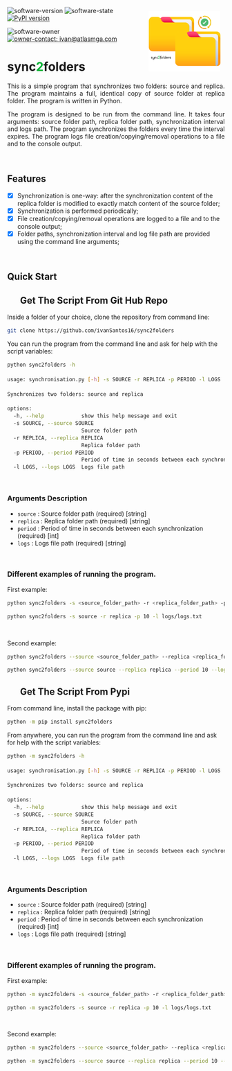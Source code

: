 <a src='https://www.rplumber.io/'><img src='logo.png' align="right" height="138.5" style="margin:10px;" /></a>

![software-version](https://custom-icon-badges.demolab.com/badge/Version-v1.0.1-gray.svg?labelColor=informational&logo=stack) 
![software-state](https://custom-icon-badges.demolab.com/badge/Status%20-Under%20Development-gray.svg?labelColor=informational&logo=gear) 
[![PyPI version](https://badge.fury.io/py/sync2folders.svg)](https://badge.fury.io/py/sync2folders)

![software-owner](https://custom-icon-badges.demolab.com/badge/Owner%20-Ivan%20Santos-gray.svg?labelColor=informational&logo=person)
<a href="mailto:ivan@atlasmga.com" rel="nofollow">![owner-contact: ivan@atlasmga.com](https://custom-icon-badges.demolab.com/badge/Contact%20-ivan@atlasmga.com-gray.svg?labelColor=informational&logo=mail)</a>
<br>
<h1 style="text-align: left;">sync<span style="color: #00b336">2</span>folders</h1>

<p style="text-align: justify;">This is a simple program that synchronizes two folders: source and replica. The program maintains a full, identical copy of source folder at replica folder. The program is written in Python.</p>

<p style="text-align: justify;">The program is designed to be run from the command line. It takes four arguments: source folder path, replica folder path, synchronization interval and logs path. The program synchronizes the folders every time the interval expires. The program logs file creation/copying/removal operations to a file and to the console output.</p>

<br>

## **Features**

- [x] Synchronization is one-way: after the synchronization content of the replica folder is modified to exactly match content of the source folder;
- [x] Synchronization is performed periodically;
- [x] File creation/copying/removal operations are logged to a file and to the console output;
- [x] Folder paths, synchronization interval and log file path are provided using the command line arguments;

<br>

## **Quick Start**

## &nbsp;&nbsp;&nbsp;&nbsp;&nbsp;&nbsp;**Get The Script From Git Hub Repo**

Inside a folder of your choice, clone the repository from command line:

```bash
git clone https://github.com/ivanSantos16/sync2folders
```

You can run the program from the command line and ask for help with the script variables:

```bash
python sync2folders -h                                                                             

usage: synchronisation.py [-h] -s SOURCE -r REPLICA -p PERIOD -l LOGS

Synchronizes two folders: source and replica

options:
  -h, --help            show this help message and exit
  -s SOURCE, --source SOURCE
                        Source folder path
  -r REPLICA, --replica REPLICA
                        Replica folder path
  -p PERIOD, --period PERIOD
                        Period of time in seconds between each synchronization
  -l LOGS, --logs LOGS  Logs file path
```

<br>

### Arguments Description
- `source` : Source folder path (required) [string]
- `replica` : Replica folder path (required) [string]
- `period` : Period of time in seconds between each synchronization (required) [int]
- `logs` : Logs file path (required) [string]

<br>

### Different examples of running the program.

First example:

```bash
python sync2folders -s <source_folder_path> -r <replica_folder_path> -p <sync_interval> -l <log_file_path>
```

```bash
python sync2folders -s source -r replica -p 10 -l logs/logs.txt
```
<br>

Second example:

```bash
python sync2folders --source <source_folder_path> --replica <replica_folder_path> --period <sync_interval> --logs <log_file_path>
```

```bash
python sync2folders --source source --replica replica --period 10 --logs logs/logs.txt
```

## &nbsp;&nbsp;&nbsp;&nbsp;&nbsp;&nbsp;**Get The Script From Pypi**

From command line, install the package with pip:

```bash
python -m pip install sync2folders
```

From anywhere, you can run the program from the command line and ask for help with the script variables:

```bash
python -m sync2folders -h                                                 

usage: synchronisation.py [-h] -s SOURCE -r REPLICA -p PERIOD -l LOGS

Synchronizes two folders: source and replica

options:
  -h, --help            show this help message and exit
  -s SOURCE, --source SOURCE
                        Source folder path
  -r REPLICA, --replica REPLICA
                        Replica folder path
  -p PERIOD, --period PERIOD
                        Period of time in seconds between each synchronization
  -l LOGS, --logs LOGS  Logs file path
```

<br>

### Arguments Description
- `source` : Source folder path (required) [string]
- `replica` : Replica folder path (required) [string]
- `period` : Period of time in seconds between each synchronization (required) [int]
- `logs` : Logs file path (required) [string]

<br>

### Different examples of running the program.

First example:

```bash
python -m sync2folders -s <source_folder_path> -r <replica_folder_path> -p <sync_interval> -l <log_file_path>
```

```bash
python -m sync2folders -s source -r replica -p 10 -l logs/logs.txt
```
<br>

Second example:

```bash
python -m sync2folders --source <source_folder_path> --replica <replica_folder_path> --period <sync_interval> --logs <log_file_path>
```

```bash
python -m sync2folders --source source --replica replica --period 10 --logs logs/logs.txt
```
